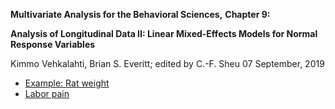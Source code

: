 **Multivariate Analysis for the Behavioral Sciences,**
**Chapter 9:**

**Analysis of Longitudinal Data II: Linear Mixed-Effects Models for Normal
Response Variables**

Kimmo Vehkalahti, Brian S. Everitt; edited by C.-F. Sheu
07 September, 2019

- [Example: Rat weight](Rat_weight.md)
- [Labor pain](Pain.md)
